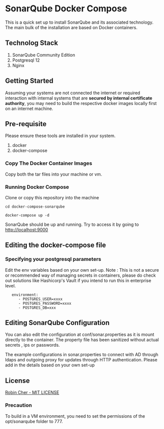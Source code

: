 # SonarQube Docker Compose

This is a quick set up to install SonarQube and its associated technology. The main bulk of the installation are based on Docker containers.

## Technolog Stack

1. SonarQube Community Edition
2. Postgresql 12
3. Nginx

## Getting Started

Assuming your systems are not connected the internet or required interaction with internal systems that are **secured by internal certificate authority**, you may need to build the respective docker images locally first on an internet machine.

## Pre-requisite

Please ensure these tools are installed in your system.

1. docker
2. docker-compose

### Copy The Docker Container Images

Copy both the tar files into your machine or vm.

### Running Docker Compose

Clone or copy this repository into the machine

```
cd docker-compose-sonarqube

docker-compose up -d
```

SonarQube should be up and running. Try to access it by going to <http://localhost:9000>

## Editing the docker-compose file

### Specifying your postgresql parameters

Edit the env variables based on your own set-up. Note : This is not a secure or recommended way of managing secrets in containers, please do check out solutions like Hashicorp's Vault if you intend to run this in enterprise level.

```
   environment:
      - POSTGRES_USER=xxxx
      - POSTGRES_PASSWORD=xxxx
      - POSTGRES_DB=xxx
```

## Editing SonarQube Configuration

You can also edit the configuration at conf/sonar.properties as it is mount directly to the container. The property file has been sanitized without actual secrets , ips or passwords.

The example configurations in sonar.properties to connect with AD through ldaps and outgoing proxy for updates through HTTP authentication. Please add in the details based on your own set-up

##

## License

[Robin Cher - MIT LICENSE](https://github.com/robincher/docker-compose-sonarqube/blob/master/LICENSE)

### Precaution

To build in a VM environment, you need to set the permissions of the opt/sonarqube folder to 777.
